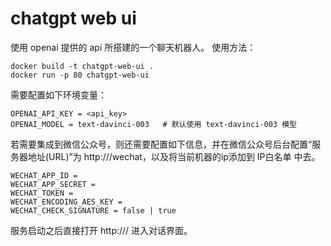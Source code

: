 # chatgpt web ui

使用 openai 提供的 api 所搭建的一个聊天机器人。
使用方法：

```
docker build -t chatgpt-web-ui .
docker run -p 80 chatgpt-web-ui
```

需要配置如下环境变量：

```
OPENAI_API_KEY = <api_key>
OPENAI_MODEL = text-davinci-003   # 默认使用 text-davinci-003 模型
```

若需要集成到微信公众号，则还需要配置如下信息，并在微信公众号后台配置“服务器地址(URL)”为 http://<host>/wechat，以及将当前机器的ip添加到 IP白名单 中去。

```
WECHAT_APP_ID = 
WECHAT_APP_SECRET = 
WECHAT_TOKEN = 
WECHAT_ENCODING_AES_KEY = 
WECHAT_CHECK_SIGNATURE = false | true
```

服务启动之后直接打开 http://<host>/ 进入对话界面。
